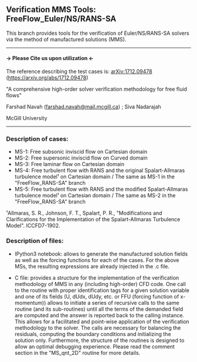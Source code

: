 ## Verification MMS Tools: FreeFlow_Euler/NS/RANS-SA
This branch provides tools for the verification of Euler/NS/RANS-SA solvers via the method of manufactured solutions (MMS).

---------------------------------------------
#### -> Please Cite us upon utilization <-
The reference describing the test cases is: [arXiv:1712.09478](arXiv_1712.09478.pdf) (https://arxiv.org/abs/1712.09478)     

"A comprehensive high-order solver verification methodology for free fluid flows"

Farshad Navah (farshad.navah@mail.mcgill.ca) ; Siva Nadarajah 

McGill University

---------------------------------------------
### Description of cases:

- MS-1: Free subsonic inviscid flow on Cartesian domain 
- MS-2: Free supersonic inviscid flow on Curved domain
- MS-3: Free laminar flow on Cartesian domain
- MS-4: Free turbulent flow with RANS and the original Spalart-Allmaras turbulence model¹ on Cartesian domain / The same as MS-1 in the "FreeFlow_RANS-SA" branch
- MS-5: Free turbulent flow with RANS and the modified Spalart-Allmaras turbulence model¹ on Cartesian domain / The same as MS-2 in the "FreeFlow_RANS-SA" branch

¹Allmaras, S. R., Johnson, F. T., Spalart, P. R., "Modifications and Clarifications for the Implementation of the Spalart-Allmaras Turbulence Model". ICCFD7-1902.

### Description of files:

- IPython3 notebook: allows to generate the manufactured solution fields as well as the forcing functions for each of the cases. For the above MSs, the resulting expressions are already injected in the .c file.

- C file: provides a structure for the implementation of the verification methodology of MMS in any (including high-order) CFD code. One call to the routine with proper identification tags for a given solution variable and one of its fields (U, dUdx, dUdy, etc. or FFU (forcing function of x-momentum)) allows to initiate a series of recursive calls to the same routine (and its sub-routines) until all the terms of the demanded field are computed and the answer is reported back to the calling instance. This allows for a facilitated and point-wise application of the verification methodology to the solver. The calls are necessary for balancing the residuals, computing the boundary conditions and initializing the solution only. Furthermore, the structure of the routines is designed to allow an optimal debugging experience. Please read the comment section in the "MS_qnt_2D" routine for more details.
